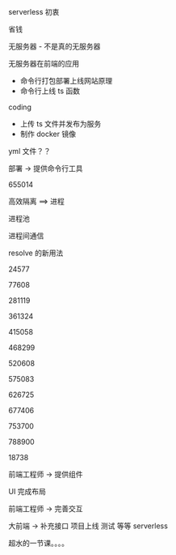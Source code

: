 serverless 初衷

省钱

无服务器 - 不是真的无服务器

无服务器在前端的应用

- 命令行打包部署上线网站原理
- 命令行上线 ts 函数

coding

- 上传 ts 文件并发布为服务
- 制作 docker 镜像


yml 文件？？

部署 -> 提供命令行工具


655014


高效隔离 ==> 进程

进程池

进程间通信


resolve 的新用法 

24577

77608

281119

361324

415058

468299

520608

575083
 
626725

677406

753700

788900

18738

前端工程师 -> 提供组件

UI 完成布局

前端工程师 -> 完善交互

大前端 -> 补充接口 项目上线 测试 等等 serverless 

超水的一节课。。。。

